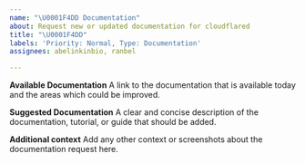 ```yaml
---
name: "\U0001F4DD Documentation"
about: Request new or updated documentation for cloudflared
title: "\U0001F4DD"
labels: 'Priority: Normal, Type: Documentation'
assignees: abelinkinbio, ranbel

---
```


**Available Documentation**
A link to the documentation that is available today and the areas which could be improved. 

**Suggested Documentation**
A clear and concise description of the documentation, tutorial, or guide that should be added. 

**Additional context**
Add any other context or screenshots about the documentation request here.
